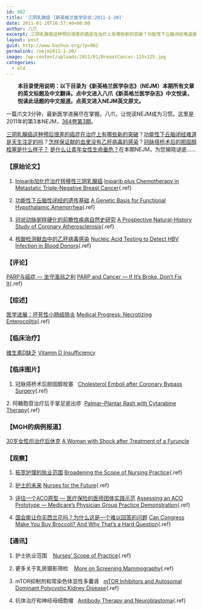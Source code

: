 ```yaml
---
id: 982
title: '三阴乳腺癌 [新英格兰医学杂志:2011-1-20]'
date: 2011-01-20T16:57:40+00:00
author: 八爪
excerpt: 三阴乳腺癌这种预后很差的癌症在治疗上有哪些新的突破？功能性下丘脑闭经难道是天生注定的吗？怎样保证献的血里没有乙肝病毒的感染？冠脉搭桥术后的胆固醇栓塞是什么样子？ 是什么让青年女性生命垂危？在本期NEJM，为您揭晓谜底……
layout: post
guid: http://www.bazhua.org/?p=982
permalink: /nejm2011-1-20/
image: /wp-content/uploads/2011/01/BreastCancer-125x125.jpg
categories:
  - old
---
```

<p style="padding-left: 30px;">
  <strong>本目录使用说明：以下目录为《新英格兰医学杂志》（NEJM）本期所有文章的英文标题及中文翻译。点中文进入八爪《新英格兰医学杂志》中文悦读，悦读此话题的中文报道。点英文进入NEJM英文原文。</strong>
</p>

一篇爪文3分钟，最新医学进展尽在掌握。八爪，让悦读NEJM成为习惯。这里是2011年的第3本NEJM，<a href="http://www.nejm.org/toc/nejm/364/3" target="_self">364卷第3期</a>。

<a href="http://www.bazhua.org/2011/01/iniparib-chemotherapy-tn.html" target="_self">三阴乳腺癌这种预后很差的癌症在治疗上有哪些新的突破</a>？<a href="http://www.bazhua.org/2011/01/amenorrhea.html" target="_self">功能性下丘脑闭经难道是天生注定的吗</a>？<a href="http://www.bazhua.org/2011/01/nucleic-acid.html" target="_self">怎样保证献的血里没有乙肝病毒的感染</a>？<a href="http://www.nejm.org/doi/full/10.1056/NEJMicm1003750" target="_self">冠脉搭桥术后的胆固醇栓塞是什么样子？</a> <a href="http://www.bazhua.org/2011/01/a-woman-with-shock-after-treatment-of-a-furuncle.html" target="_self">是什么让青年女性生命垂危？</a>在本期NEJM，为您揭晓谜底……

### 【原始论文】

1. <a href="http://www.bazhua.org/2011/01/iniparib-chemotherapy-tn.html" target="_self">Iniparib加化疗治疗转移性三阴乳腺癌</a> [Iniparib plus Chemotherapy in Metastatic Triple-Negative Breast Cancer](http://www.nejm.org/doi/full/10.1056/NEJMoa1011418){.ref}

2. <a href="http://www.bazhua.org/2011/01/amenorrhea.html" target="_self">功能性下丘脑性闭经的遗传基础</a> [A Genetic Basis for Functional Hypothalamic Amenorrhea](http://www.nejm.org/doi/full/10.1056/NEJMoa0911064){.ref}

3. <a href="http://www.bazhua.org/2011/01/ac.html" target="_self">冠状动脉粥样硬化的前瞻性疾病自然史研究</a> [A Prospective Natural-History Study of Coronary Atherosclerosis](http://www.nejm.org/doi/full/10.1056/NEJMoa1002358){.ref}

4. <a href="http://www.bazhua.org/2011/01/nucleic-acid.html" target="_self">核酸检测献血中的乙肝病毒感染</a> [Nucleic Acid Testing to Detect HBV Infection in Blood Donors](http://www.nejm.org/doi/full/10.1056/NEJMoa1007644){.ref}

### 【评论】

<a href="http://www.bazhua.org/2011/01/iniparib-chemotherapy-tn.html" target="_self">PARP与癌症 &#8212; 坐守渔翁之利</a> [PARP and Cancer — If It&#8217;s Broke, Don&#8217;t Fix It](http://www.nejm.org/doi/full/10.1056/NEJMe1012546){.ref}

### 【综述】

<a href="http://www.bazhua.org/2011/01/nec.html" target="_self">医学进展：坏死性小肠结肠炎</a> [Medical Progress: Necrotizing Enterocolitis](http://www.nejm.org/doi/full/10.1056/NEJMra1005408){.ref}

### 【临床治疗】

<a href="http://www.bazhua.org/2011/01/vitd.html" target="_self">维生素D缺乏</a> [Vitamin D Insufficiency](http://www.nejm.org/doi/full/10.1056/NEJMcp1009570)

### 【临床图片】

1. 冠脉搭桥术后胆固醇栓塞   [Cholesterol Emboli after Coronary Bypass Surgery](http://www.nejm.org/doi/full/10.1056/NEJMicm1003750){.ref}

2. 阿糖胞苷治疗后手掌足底出疹  [Palmar–Plantar Rash with Cytarabine Therapy](http://www.nejm.org/doi/full/10.1056/NEJMicm1006530){.ref}

### 【MGH的病例报道】

<span style="color: #000000;"><a href="http://www.bazhua.org/2011/01/a-woman-with-shock-after-treatment-of-a-furuncle.html" target="_self">30岁女性疖治疗后休克</a> <a href="http://www.nejm.org/doi/full/10.1056/NEJMcpc1003886">A Woman with Shock after Treatment of a Furuncle</a></span>

### 【观察】

1. <a href="http://www.bazhua.org/2011/01/nurse.html" target="_self">拓宽护理的执业范围</a> [Broadening the Scope of Nursing Practice](http://www.nejm.org/doi/full/10.1056/NEJMp1012121){.ref}

2. <a href="http://www.bazhua.org/2011/01/nurse.html" target="_self">护士的未来</a> [Nurses for the Future](http://www.nejm.org/doi/full/10.1056/NEJMp1011639){.ref}

3. <a href="http://www.bazhua.org/2011/01/aco-pgp.html" target="_self">评估一个ACO原型 &#8212; 医疗保险的医师团体实践示范</a> [Assessing an ACO Prototype — Medicare&#8217;s Physician Group Practice Demonstration](http://www.nejm.org/doi/full/10.1056/NEJMp1013896){.ref}

4. <a href="http://www.bazhua.org/2011/01/broccoli.html" target="_self">国会能让你买西兰花吗？为什么这是一个难以回答的问题</a> [Can Congress Make You Buy Broccoli? And Why That&#8217;s a Hard Question](http://www.nejm.org/doi/full/10.1056/NEJMp1014367){.ref}

### 【通讯】

1. 护士执业范围    [Nurses&#8217; Scope of Practice](http://www.nejm.org/doi/full/10.1056/NEJMc1013895){.ref}

2. 更多关于乳房摄影筛检    [More on Screening Mammography](http://www.nejm.org/doi/full/10.1056/NEJMc1011881){.ref}

3. mTOR抑制剂和常染色体显性多囊肾   [mTOR Inhibitors and Autosomal Dominant Polycystic Kidney Disease](http://www.nejm.org/doi/full/10.1056/NEJMc1010845){.ref}

4. 抗体治疗和神经母细胞瘤   [Antibody Therapy and Neuroblastoma](http://www.nejm.org/doi/full/10.1056/NEJMc1012160){.ref}
